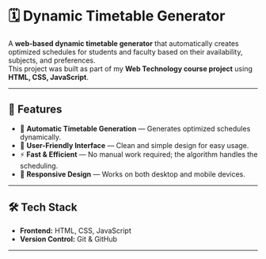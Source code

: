 # 🗓️ Dynamic Timetable Generator

A **web-based dynamic timetable generator** that automatically creates optimized schedules for students and faculty based on their availability, subjects, and preferences.  
This project was built as part of my **Web Technology course project** using **HTML, CSS, JavaScript**.

---

## 🚀 Features
- 📅 **Automatic Timetable Generation** — Generates optimized schedules dynamically.
- 🎯 **User-Friendly Interface** — Clean and simple design for easy usage.
- ⚡ **Fast & Efficient** — No manual work required; the algorithm handles the scheduling.
- 📌 **Responsive Design** — Works on both desktop and mobile devices.

---

## 🛠️ Tech Stack
- **Frontend:** HTML, CSS, JavaScript   
- **Version Control:** Git & GitHub

---
